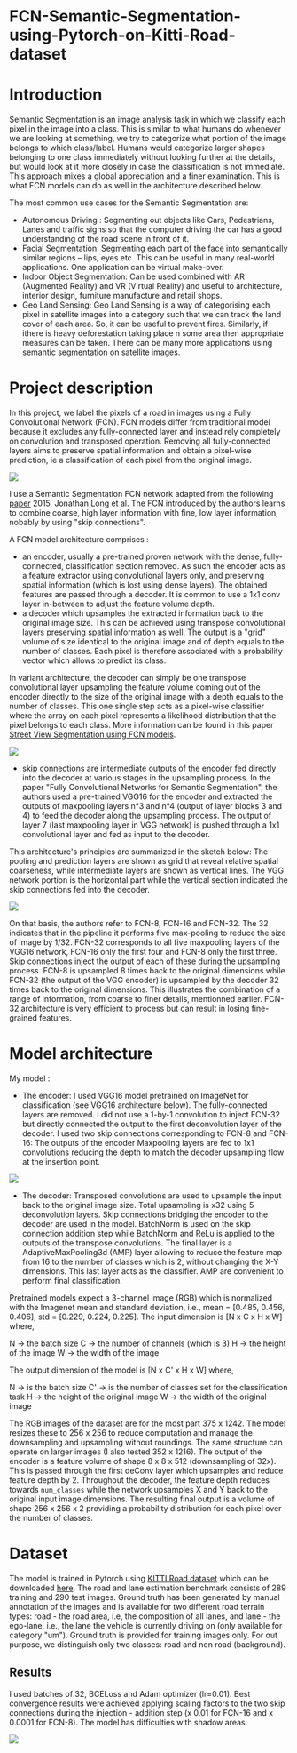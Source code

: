 # FCN-Semantic-Segmentation-using-Pytorch-on-Kitti-Road-dataset


# Introduction

Semantic Segmentation is an image analysis task in which we classify each pixel in the image into a class. This is similar to what humans do whenever we are looking at something, we try to categorize what portion of the image belongs to which class/label. Humans would categorize larger shapes belonging to one class immediately without looking further at the details, but would look at it more closely in case the classification is not immediate. This approach mixes a global appreciation and a finer examination. This is what FCN models can do as well in the architecture described below.

The most common use cases for the Semantic Segmentation are:
- Autonomous Driving : Segmenting out objects like Cars, Pedestrians, Lanes and traffic signs so that the computer driving the car has a good understanding of the road scene in front of it.
- Facial Segmentation: Segmenting each part of the face into semantically similar regions – lips, eyes etc. This can be useful in many real-world applications. One application can be virtual make-over.
- Indoor Object Segmentation: Can be used combined with AR (Augmented Reality) and VR (Virtual Reality) and useful to architecture, interior design, furniture manufacture and retail shops.
- Geo Land Sensing: Geo Land Sensing is a way of categorising each pixel in satellite images into a category such that we can track the land cover of each area. So, it can be useful to prevent fires. Similarly, if ithere is heavy deforestation taking place n some area then appropriate measures can be taken. There can be many more applications using semantic segmentation on satellite images.

# Project description

In this project, we label the pixels of a road in images using a Fully Convolutional Network (FCN). FCN models differ from traditional model because it excludes any fully-connected layer and instead rely completely on convolution and transposed operation. Removing all fully-connected layers aims to preserve spatial information and obtain a pixel-wise prediction, ie a classification of each pixel from the original image.

![](asset/fcn_general.jpg)

I use a Semantic Segmentation FCN network adapted from the following [paper](https://arxiv.org/abs/1411.4038) 2015, Jonathan Long et al. The FCN introduced by the authors learns to combine coarse, high layer information with fine, low layer information, nobably by using "skip connections". 

A FCN model architecture comprises :
- an encoder, usually a pre-trained proven network with the dense, fully-connected, classification section removed. As such the encoder acts as a feature extractor using convolutional layers only, and preserving spatial information (which is lost using dense layers). The obtained features are passed through a decoder. It is common to use a 1x1 conv layer in-between to adjust the feature volume depth.
- a decoder which upsamples the extracted information back to the original image size. This can be achieved using transpose convolutional layers preserving spatial information as well. The output is a "grid" volume of size identical to the original image and of depth equals to the number of classes. Each pixel is therefore associated with a probability vector which allows to predict its class. 

In variant architecture, the decoder can simply be one transpose convolutional layer upsampling the feature volume coming out of the encoder directly to the size of the original image with a depth equals to the number of classes. This one single step acts as a pixel-wise classifier where the array on each pixel represents a likelihood distribution that the pixel belongs to each class. More information can be found in this paper [Street View Segmentation using FCN models](http://cs231n.stanford.edu/reports/2017/pdfs/633.pdf).

![](asset/simpleFCN.PNG)

- skip connections are intermediate outputs of the encoder fed directly into the decoder at various stages in the upsampling process. In the paper "Fully Convolutional Networks for Semantic Segmentation", the authors used a pre-trained VGG16 for the encoder and extracted the outputs of maxpooling layers n°3 and n°4 (output of layer blocks 3 and 4) to feed the decoder along the upsampling process. The output of layer 7 (last maxpooling layer in VGG network) is pushed through a 1x1 convolutional layer and fed as input to the decoder.

This architecture's principles are summarized in the sketch below: The pooling and prediction layers are shown as grid that reveal relative spatial coarseness, while intermediate layers are shown as vertical lines. The VGG network portion is the horizontal part while the vertical section indicated the skip connections fed into the decoder.

![](asset/fcn.jpg)

On that basis, the authors refer to FCN-8, FCN-16 and FCN-32. The 32 indicates that in the pipeline it performs five max-pooling to reduce the size of image by 1/32. FCN-32 corresponds to all five maxpooling layers of the VGG16 network, FCN-16 only the first four and FCN-8 only the first three. Skip connections inject the output of each of these during the upsampling process. FCN-8 is upsampled 8 times back to the original dimensions while FCN-32 (the output of the VGG encoder) is upsampled by the decoder 32 times back to the original dimensions. This illustrates the combination of a range of information, from coarse to finer details, mentionned earlier. FCN-32 architecture is very efficient to process but can result in losing fine-grained features.

# Model architecture

My model :
- The encoder: I used VGG16 model pretrained on ImageNet for classification (see VGG16 architecture below). The fully-connected layers are removed. I did not use a 1-by-1 convolution to inject FCN-32 but directly connected the output to the first deconvolution layer of the decoder. I used two skip connections corresponding to FCN-8 and FCN-16: The outputs of the encoder Maxpooling layers are fed to 1x1 convolutions reducing the depth to match the decoder upsampling flow at the insertion point.

![](asset/vgg16.png)

- The decoder: Transposed convolutions are used to upsample the input back to the original image size. Total upsampling is x32 using 5 deconvolution layers. Skip connections bridging the encoder to the decoder are used in the model. BatchNorm is used on the skip connection addition step while BatchNorm and ReLu is applied to the outputs of the transpose convolutions. The final layer is a AdaptiveMaxPooling3d (AMP) layer allowing to reduce the feature map from 16 to the number of classes which is 2, without changing the X-Y dimensions. This last layer acts as the classifier. AMP are convenient to perform final classification. 

Pretrained models expect a 3-channel image (RGB) which is normalized with the Imagenet mean and standard deviation, i.e., mean = [0.485, 0.456, 0.406], std = [0.229, 0.224, 0.225]. The input dimension is [N x C x H x W] where,

N -> the batch size
C -> the number of channels (which is 3)
H -> the height of the image
W -> the width of the image

The output dimension of the model is [N x C' x H x W] where,

N -> is the batch size
C' -> is the number of classes set for the classification task
H -> the height of the original image 
W -> the width of the original image 

The RGB images of the dataset are for the most part 375 x 1242. The model resizes these to 256 x 256 to reduce computation and manage the downsampling and upsampling without roundings. The same structure can operate on larger images (I also tested 352 x 1216). The output of the encoder is a feature volume of shape 8 x 8 x 512 (downsampling of 32x). This is passed through the first deConv layer which upsamples and reduce feature depth by 2. Throughout the decoder, the feature depth reduces towards `num_classes` while the network upsamples X and Y back to the original input image dimensions. The resulting final output is a volume of shape 256 x 256 x 2 providing a probability distribution for each pixel over the number of classes.



# Dataset

The model is trained in Pytorch using [KITTI Road dataset](http://www.cvlibs.net/datasets/kitti/eval_road.php) which can be downloaded [here](http://www.cvlibs.net/download.php?file=data_road.zip). The road and lane estimation benchmark consists of 289 training and 290 test images. Ground truth has been generated by manual annotation of the images and is available for two different road terrain types: road - the road area, i.e, the composition of all lanes, and lane - the ego-lane, i.e., the lane the vehicle is currently driving on (only available for category "um"). Ground truth is provided for training images only. For out purpose, we distinguish only two classes: road and non road (background).

## Results

I used batches of 32, BCELoss and Adam optimizer (lr=0.01). Best convergence results were achieved applying scaling factors to the two skip connections during the injection - addition step (x 0.01 for FCN-16 and x 0.0001 for FCN-8). The model has difficulties with shadow areas.

![](asset/sample.PNG)

